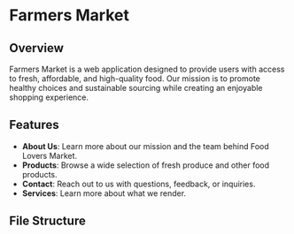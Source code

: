 # Farmers Market

## Overview

Farmers Market is a web application designed to provide users with access to fresh, affordable, and high-quality food. Our mission is to promote healthy choices and sustainable sourcing while creating an enjoyable shopping experience.

## Features

- **About Us**: Learn more about our mission and the team behind Food Lovers Market.
- **Products**: Browse a wide selection of fresh produce and other food products.
- **Contact**: Reach out to us with questions, feedback, or inquiries.
- **Services**: Learn more about what we render.

## File Structure

